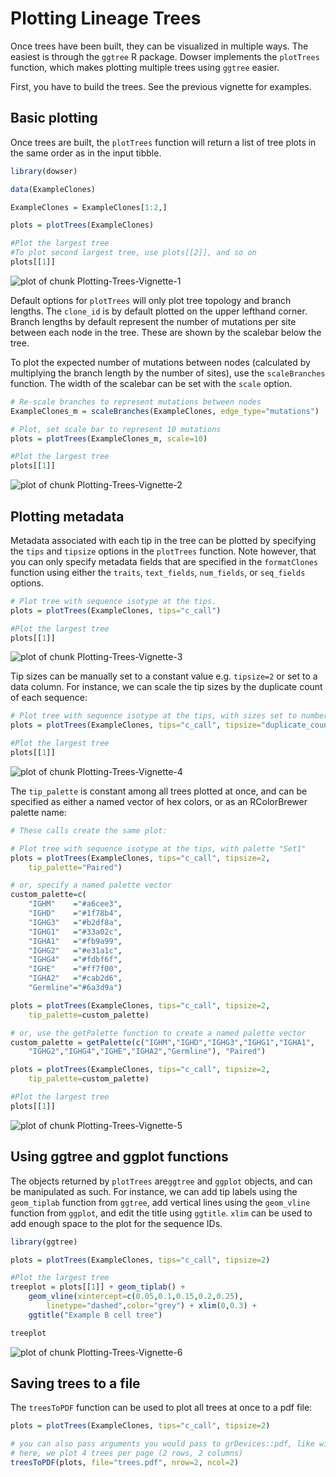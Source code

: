 # Plotting Lineage Trees

Once trees have been built, they can be visualized in multiple ways. The easiest is through the `ggtree` R package. Dowser implements the `plotTrees` function, which makes plotting multiple trees using `ggtree` easier.

First, you have to build the trees. See the previous vignette for examples.

## Basic plotting

Once trees are built, the `plotTrees` function will return a list of tree plots in the same order as in the input tibble.


```r
library(dowser)

data(ExampleClones)

ExampleClones = ExampleClones[1:2,]

plots = plotTrees(ExampleClones)

#Plot the largest tree
#To plot second largest tree, use plots[[2]], and so on
plots[[1]]
```

![plot of chunk Plotting-Trees-Vignette-1](figure/Plotting-Trees-Vignette-1-1.png)

Default options for `plotTrees` will only plot tree topology and branch lengths. The `clone_id` is by default plotted on the upper lefthand corner. Branch lengths by default represent the number of mutations per site between each node in the tree. These are shown by the scalebar below the tree.

To plot the expected number of mutations between nodes (calculated by multiplying the branch length by the number of sites), use the `scaleBranches` function. The width of the scalebar can be set with the `scale` option. 


```r
# Re-scale branches to represent mutations between nodes
ExampleClones_m = scaleBranches(ExampleClones, edge_type="mutations")

# Plot, set scale bar to represent 10 mutations
plots = plotTrees(ExampleClones_m, scale=10)

#Plot the largest tree
plots[[1]]
```

![plot of chunk Plotting-Trees-Vignette-2](figure/Plotting-Trees-Vignette-2-1.png)

## Plotting metadata

Metadata associated with each tip in the tree can be plotted by specifying the `tips` and `tipsize` options in the `plotTrees` function. Note however, that you can only specify metadata fields that are specified in the `formatClones` function using either the `traits`, `text_fields`, `num_fields`, or `seq_fields` options.


```r
# Plot tree with sequence isotype at the tips.
plots = plotTrees(ExampleClones, tips="c_call")

#Plot the largest tree
plots[[1]]
```

![plot of chunk Plotting-Trees-Vignette-3](figure/Plotting-Trees-Vignette-3-1.png)

Tip sizes can be manually set to a constant value e.g. `tipsize=2` or set to a data column. For instance, we can scale the tip sizes by the duplicate count of each sequence:


```r
# Plot tree with sequence isotype at the tips, with sizes set to number of duplicates
plots = plotTrees(ExampleClones, tips="c_call", tipsize="duplicate_count")

#Plot the largest tree
plots[[1]]
```

![plot of chunk Plotting-Trees-Vignette-4](figure/Plotting-Trees-Vignette-4-1.png)

The `tip_palette` is constant among all trees plotted at once, and can be specified as either a named vector of hex colors, or as an RColorBrewer palette name:


```r
# These calls create the same plot:

# Plot tree with sequence isotype at the tips, with palette "Set1"
plots = plotTrees(ExampleClones, tips="c_call", tipsize=2,
    tip_palette="Paired")

# or, specify a named palette vector
custom_palette=c(
    "IGHM"    ="#a6cee3",
    "IGHD"    ="#1f78b4",
    "IGHG3"   ="#b2df8a",
    "IGHG1"   ="#33a02c",
    "IGHA1"   ="#fb9a99",
    "IGHG2"   ="#e31a1c",
    "IGHG4"   ="#fdbf6f",
    "IGHE"    ="#ff7f00",
    "IGHA2"   ="#cab2d6",
    "Germline"="#6a3d9a")

plots = plotTrees(ExampleClones, tips="c_call", tipsize=2,
    tip_palette=custom_palette)

# or, use the getPalette function to create a named palette vector
custom_palette = getPalette(c("IGHM","IGHD","IGHG3","IGHG1","IGHA1",
    "IGHG2","IGHG4","IGHE","IGHA2","Germline"), "Paired")

plots = plotTrees(ExampleClones, tips="c_call", tipsize=2,
    tip_palette=custom_palette)

#Plot the largest tree
plots[[1]]
```

![plot of chunk Plotting-Trees-Vignette-5](figure/Plotting-Trees-Vignette-5-1.png)

## Using ggtree and ggplot functions

The objects returned by `plotTrees` are`ggtree` and `ggplot` objects, and can be manipulated as such. For instance, we can add tip labels using the `geom_tiplab` function from `ggtree`, add vertical lines using the `geom_vline` function from `ggplot`, and edit the title using `ggtitle`. `xlim` can be used to add enough space to the plot for the sequence IDs.


```r
library(ggtree)

plots = plotTrees(ExampleClones, tips="c_call", tipsize=2)

#Plot the largest tree
treeplot = plots[[1]] + geom_tiplab() + 
    geom_vline(xintercept=c(0.05,0.1,0.15,0.2,0.25),
        linetype="dashed",color="grey") + xlim(0,0.3) +
    ggtitle("Example B cell tree")

treeplot
```

![plot of chunk Plotting-Trees-Vignette-6](figure/Plotting-Trees-Vignette-6-1.png)

## Saving trees to a file

The `treesToPDF` function can be used to plot all trees at once to a pdf file:


```r
plots = plotTrees(ExampleClones, tips="c_call", tipsize=2)

# you can also pass arguments you would pass to grDevices::pdf, like width and height
# here, we plot 4 trees per page (2 rows, 2 columns)
treesToPDF(plots, file="trees.pdf", nrow=2, ncol=2)
```

